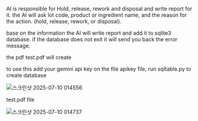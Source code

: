 AI is responsible for Hold, release, rework and disposal and write report for it.
the AI will ask lot code, product or ingredient name, and the reason for the action. (hold, release, rework, or disposal).

base on the information the AI will write report and add it to sqlite3 database. if the database does not exit it will send you back the error message.

the pdf test.pdf will create

to use this add your gemini api key on the file apikey file, run sqltable.py to create database

![스크린샷 2025-07-10 014556](https://github.com/user-attachments/assets/586140cf-84c3-403f-8404-5c97423b0ae6)

test.pdf file

![스크린샷 2025-07-10 014737](https://github.com/user-attachments/assets/860942cb-8536-4b17-a4a8-1f704b03d0ca)
